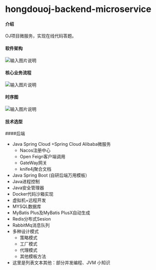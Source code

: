 # hongdouoj-backend-microservice

#### 介绍
OJ项目微服务，实现在线代码答题。

#### 软件架构
![输入图片说明](https://foruda.gitee.com/images/1730272241255441275/171eb0bd_13041225.png "屏幕截图")


#### 核心业务流程

![输入图片说明](https://foruda.gitee.com/images/1730272270286943059/568aabda_13041225.png "屏幕截图")
#### 时序图
![输入图片说明](https://foruda.gitee.com/images/1730272308371176086/16f538d8_13041225.png "屏幕截图")

#### 技术选型
####后端
- Java Spring Cloud +Spring Cloud Alibaba微服务
   - Nacos注册中心
   - Open Feign客户端调用
   - GateWay网关
   - knife4j聚合文档
- Java Spring Boot (自研后端万用模板）
- Java进程控制
- Java安全管理器
- Docker代码沙箱实现
- 虚拟机+远程开发
- MYSQL数据库
- MyBatis Plus及MyBatis PlusX自动生成
- Redis分布式Sesion
- RabbitMq消息队列
- 多种设计模式
    - 策略模式
    - 工厂模式
    - 代理模式
    - 其他模板方法
- 这里是列表文本其他：部分并发编程、JVM 小知识
